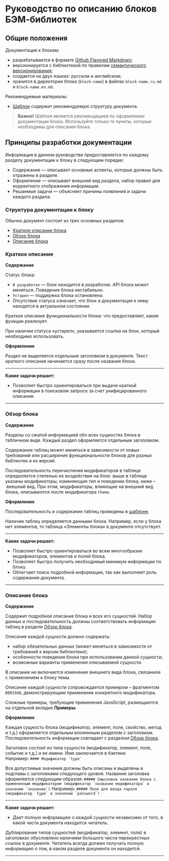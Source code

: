 # Руководство по описанию блоков БЭМ-библиотек

<!-- TOC -->

## Общие положения

Документация к блокам:

* разрабатывается в формате [Github Flavored Markdown](https://help.github.com/articles/github-flavored-markdown/);
* версионируется с библиотекой по правилам [семантического версионирования](http://semver.org/lang/ru/);
* создается на двух языках: русском и английском;
* хранится в директории блока (`block-name`) в файлах `block-name.ru.md` и `block-name.en.md`.

Рекомендуемые материалы:

* [Шаблон](template.md) содержит рекомендуемую структуру документа.

>**Важно!** Шаблон является рекомендацией по оформлению документации блока. Используйте только те пункты, которые необходимы для описания блока.

## Принципы разработки документации

Информация в данном руководстве предоставляется по каждому разделу документации к блоку в следующем порядке:

* Содержание — описывает основные аспекты, которые должны быть отражены в разделе.
* Оформление — описывает внешний вид раздела, набор правил для корректного отображения информации.
* Решаемые задачи — объясняет причины появления и задачи каждого раздела.

### Структура документации к блоку

Обычно документ состоит из трех основных разделов:

* [Краткое описание блока](#block-definition)
* [Обзор блока](#block-overview)
* [Описание блока](#block-description)

<a name="block-definition"></a>
### Краткое описание

**Содержание**

Статус блока:

  * `В разработке` — блок находится в разработке. API блока может меняться. Поведение блока нестабильно.
  * `Устарел` — поддержка блока остановлена.
  * Отсутствие статуса означает, что блок и документация к нему находятся в актуальном состоянии.

Краткое описание функциональности блока: что предоставляет, какие функции реализует.

При наличии статуса «устарел», указывается ссылка на блок, который необходимо использовать.

**Оформление**

Раздел не выделяется отдельным заголовком в документе. Текст краткого описания начинается сразу после названия блока.

____________________

**Какие задачи решает:**

* Позволяет быстро ориентироваться при выдаче краткой информации в поисковом запросе за счет унифицированного описания.
____________________

<a name="block-overview"></a>
### Обзор блока

**Содержание**

Разделы со сжатой информацией обо всех сущностях блока в табличном виде. Каждый раздел оформляется отдельным заголовком.

Содержание таблиц может меняться в зависимости от новых требований или расширения функциональности блоков для разных библиотек и их версий.

Последовательность перечисления модификаторов в таблице определяется степенью их воздействия на блок: выше в таблице указаны модификаторы, изменяющие тип и поведение блока, ниже – внешний вид. При этом, модификаторы, влияющие на внешний вид блока, описываются после модификатора `theme`.

**Оформление**

Последовательность и содержание таблиц приведены в [шаблоне](template.md).

Наличие таблиц определяется данными блока. Например, если у блока нет элементов, то таблица «Элементы блока» в документе отсутствует.

____________________

**Какие задачи решает:**

* Позволяет быстро ориентироваться во всем многообразии модификаторов, элементов и полей блока.
* Позволяет быстро получить необходимый минимум информации по блоку.
* Облегчает поиск подробной информации, так как выполняет роль содержания документа.

____________________

<a name="block-description"></a>
### Описание блока

**Содержание**

Содержит подробное описание блока и всех его сущностей. Набор данных и последовательность должны соответствовать информации таблиц в разделе [Обзор блока](#block-overview).

Описание каждой сущности должно содержать:

* набор обязательных данных (может меняться в зависимости от требований к версии библиотеки);
* особенности поведения блока при использовании данной сущности;
* возможные варианты применения описываемой сущности.

В описание не включается изменение внешнего вида блока, связанное с применением к блоку темы.

Описание каждой сущности сопровождается примером – фрагментом `BEMJSON`, демонстрирующим применение конкретного модификатора.

Сложные примеры, требующие применения JavaScript, размещаются на отдельной вкладке **Примеры**.

**Оформление**

Каждая сущность блока (модификатор, элемент, поле, свойство, метод и т.д.) оформляется отдельным вложенным разделом с заголовком. Последовательность информации совпадает с разделом [Обзор блока](#block-overview).

Заголовок состоит из типа сущности (модификатор, элемент, поле, событие и т.д.) и ее имени. Имя заключается в бэктики.<br>
    Например:
    ```
    #### Модификатор `type`
    ```

Все допустимые значения должны быть описаны и выделены в подглавы с заголовками следующего уровня. Название заголовка оформляется следующим образом:
    ```
    ##### Смысловое название блока с примененным модификатором (модификатор `название модификатора` в значении `значение`)
    ```
    Например:
    ```
    ##### Поле для ввода пароля (модификатор `type` в значении `password`)
    ```
____________________

**Какие задачи решает:**

* Дает полную информацию о каждой сущности независимо от того, в какой части документа находится читатель.

Дублирование типов сущностей (модификатор, элемент, поле) в заголовках обусловлено наличием большого числа перекрестных ссылок в документе. Читатель всегда должен получать полную информацию о том, в каком разделе документа он находится.
____________________
